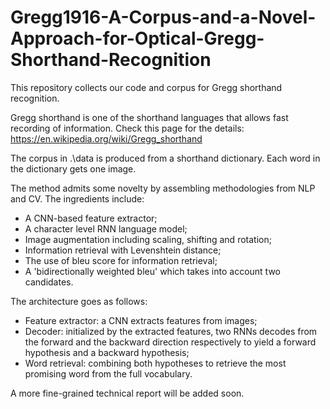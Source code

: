 # Gregg1916-A-Corpus-and-a-Novel-Approach-for-Optical-Gregg-Shorthand-Recognition 

This repository collects our code and corpus for Gregg shorthand recognition.  

Gregg shorthand is one of the shorthand languages that allows fast recording of information. Check this page for the details:  
https://en.wikipedia.org/wiki/Gregg_shorthand

The corpus in .\data is produced from a shorthand dictionary. Each word in the dictionary gets one image.  

The method admits some novelty by assembling methodologies from NLP and CV. The ingredients include:  
* A CNN-based feature extractor;  
* A character level RNN language model; 
* Image augmentation including scaling, shifting and rotation; 
* Information retrieval with Levenshtein distance;  
* The use of bleu score for information retrieval;  
* A 'bidirectionally weighted bleu' which takes into account two candidates.

The architecture goes as follows:  
* Feature extractor: a CNN extracts features from images;
* Decoder: initialized by the extracted features, two RNNs decodes from the forward and the backward direction respectively to yield a forward hypothesis and a backward hypothesis;
* Word retrieval: combining both hypotheses to retrieve the most promising word from the full vocabulary.  

A more fine-grained technical report will be added soon.
